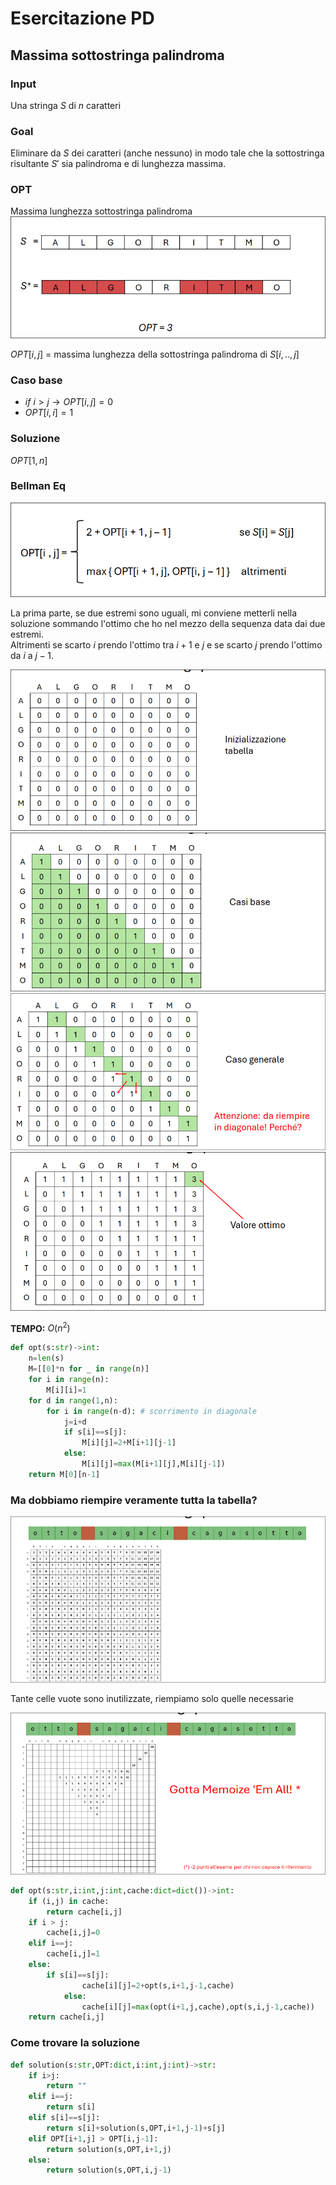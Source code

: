 # Esercitazione PD  
## Massima sottostringa palindroma  
### Input  
Una stringa $S$ di $n$ caratteri  
### Goal 
Eliminare da $S$ dei caratteri (anche nessuno) in modo tale che la sottostringa risultante $S'$ sia palindroma e di lunghezza massima.  
### OPT  
Massima lunghezza sottostringa palindroma  
![IMG1](./Screen/max_sott_pal.png)  

$OPT[i,j]$ = massima lunghezza della sottostringa palindroma di $S[i,..,j]$  

### Caso base  
+ $if\  i > j \rightarrow OPT[ i, j ] = 0$
+ $OPT[ i, i ] = 1$  

### Soluzione  
$OPT[1,n]$  

### Bellman Eq  

![IMG3](./Screen/max_sott_pal_bell.png)  

La prima parte, se due estremi sono uguali, mi conviene metterli nella soluzione sommando l'ottimo che ho nel mezzo della sequenza data dai due estremi.  
Altrimenti se scarto $i$ prendo l'ottimo tra $i+1$ e $j$ e se scarto $j$ prendo l'ottimo da $i$ a $j-1$.  

![IMG1](./Screen/max_sott_pal_bell_tab1.png)
![IMG1](./Screen/max_sott_pal_bell_tab2.png)
![IMG1](./Screen/max_sott_pal_bell_tab3.png)
![IMG1](./Screen/max_sott_pal_bell_tab4.png)  

**TEMPO:** $O(n^2)$  

```python  
def opt(s:str)->int:
    n=len(s)
    M=[[0]*n for _ in range(n)]
    for i in range(n):
        M[i][i]=1  
    for d in range(1,n):
        for i in range(n-d): # scorrimento in diagonale  
            j=i+d
            if s[i]==s[j]:
                M[i][j]=2+M[i+1][j-1]
            else:
                M[i][j]=max(M[i+1][j],M[i][j-1])  
    return M[0][n-1]  
```

### Ma dobbiamo riempire veramente tutta la tabella?  

![IMG2](./Screen/max_sott_pal_bell_tab5.png)  

Tante celle vuote sono inutilizzate, riempiamo solo quelle necessarie  

![IMG3](./Screen/max_sott_pal_bell_tab6.png)  

```python
def opt(s:str,i:int,j:int,cache:dict=dict())->int:
    if (i,j) in cache:
        return cache[i,j] 
    if i > j:
        cache[i,j]=0
    elif i==j:
        cache[i,j]=1
    else:
        if s[i]==s[j]:
                cache[i][j]=2+opt(s,i+1,j-1,cache)
            else:
                cache[i][j]=max(opt(i+1,j,cache),opt(s,i,j-1,cache))  
    return cache[i,j]  
```
### Come trovare la soluzione  
```python
def solution(s:str,OPT:dict,i:int,j:int)->str:
    if i>j:
        return ""  
    elif i==j:
        return s[i]  
    elif s[i]==s[j]:
        return s[i]+solution(s,OPT,i+1,j-1)+s[j]
    elif OPT[i+1,j] > OPT[i,j-1]:
        return solution(s,OPT,i+1,j)
    else:
        return solution(s,OPT,i,j-1)
```